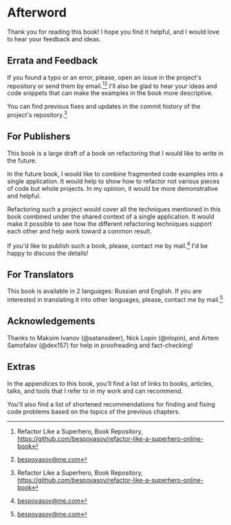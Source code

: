 # Afterword

Thank you for reading this book! I hope you find it helpful, and I would love to hear your feedback and ideas.

## Errata and Feedback

If you found a typo or an error, please, open an issue in the project's repository or send them by email.[^repo][^email] I'll also be glad to hear your ideas and code snippets that can make the examples in the book more descriptive.

You can find previous fixes and updates in the commit history of the project's repository.[^repo]

## For Publishers

This book is a large draft of a book on refactoring that I would like to write in the future.

In the future book, I would like to combine fragmented code examples into a single application. It would help to show how to refactor not various pieces of code but whole projects. In my opinion, it would be more demonstrative and helpful.

Refactoring such a project would cover all the techniques mentioned in this book combined under the shared context of a single application. It would make it possible to see how the different refactoring techniques support each other and help work toward a common result.

If you'd like to publish such a book, please, contact me by mail.[^email] I'd be happy to discuss the details!

## For Translators

This book is available in 2 languages: Russian and English. If you are interested in translating it into other languages, please, contact me by mail.[^email]

## Acknowledgements

Thanks to Maksim Ivanov (@satansdeer), Nick Lopin (@nlopin), and Artem Samofalov (@dex157) for help in proofreading and fact-checking!

## Extras

In the appendices to this book, you'll find a list of links to books, articles, talks, and tools that I refer to in my work and can recommend.

You'll also find a list of shortened recommendations for finding and fixing code problems based on the topics of the previous chapters.

[^repo]: Refactor Like a Superhero, Book Repository, https://github.com/bespoyasov/refactor-like-a-superhero-online-book
[^email]: bespoyasov@me.com
